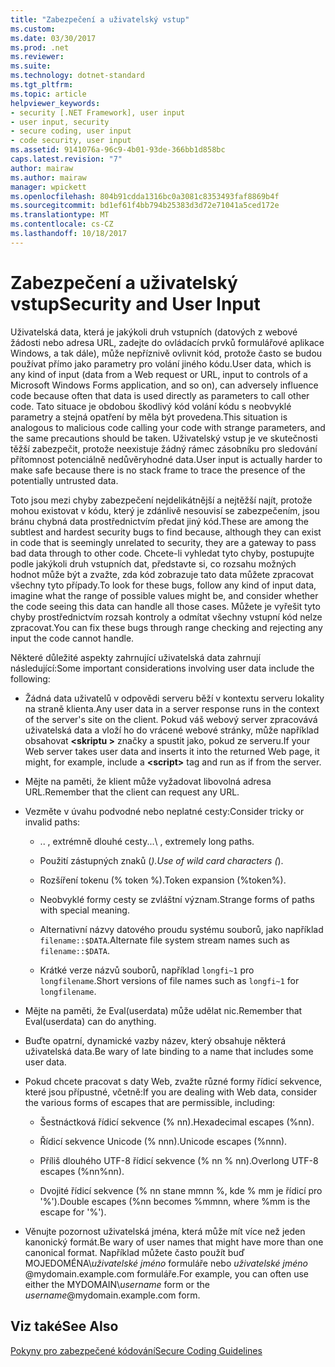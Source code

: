 ```yaml
---
title: "Zabezpečení a uživatelský vstup"
ms.custom: 
ms.date: 03/30/2017
ms.prod: .net
ms.reviewer: 
ms.suite: 
ms.technology: dotnet-standard
ms.tgt_pltfrm: 
ms.topic: article
helpviewer_keywords:
- security [.NET Framework], user input
- user input, security
- secure coding, user input
- code security, user input
ms.assetid: 9141076a-96c9-4b01-93de-366bb1d858bc
caps.latest.revision: "7"
author: mairaw
ms.author: mairaw
manager: wpickett
ms.openlocfilehash: 804b91cdda1316bc0a3081c8353493faf8869b4f
ms.sourcegitcommit: bd1ef61f4bb794b25383d3d72e71041a5ced172e
ms.translationtype: MT
ms.contentlocale: cs-CZ
ms.lasthandoff: 10/18/2017
---
```

# <a name="security-and-user-input"></a><span data-ttu-id="3a247-102">Zabezpečení a uživatelský vstup</span><span class="sxs-lookup"><span data-stu-id="3a247-102">Security and User Input</span></span>
<span data-ttu-id="3a247-103">Uživatelská data, která je jakýkoli druh vstupních (datových z webové žádosti nebo adresa URL, zadejte do ovládacích prvků formulářové aplikace Windows, a tak dále), může nepříznivě ovlivnit kód, protože často se budou používat přímo jako parametry pro volání jiného kódu.</span><span class="sxs-lookup"><span data-stu-id="3a247-103">User data, which is any kind of input (data from a Web request or URL, input to controls of a Microsoft Windows Forms application, and so on), can adversely influence code because often that data is used directly as parameters to call other code.</span></span> <span data-ttu-id="3a247-104">Tato situace je obdobou škodlivý kód volání kódu s neobvyklé parametry a stejná opatření by měla být provedena.</span><span class="sxs-lookup"><span data-stu-id="3a247-104">This situation is analogous to malicious code calling your code with strange parameters, and the same precautions should be taken.</span></span> <span data-ttu-id="3a247-105">Uživatelský vstup je ve skutečnosti těžší zabezpečit, protože neexistuje žádný rámec zásobníku pro sledování přítomnost potenciálně nedůvěryhodné data.</span><span class="sxs-lookup"><span data-stu-id="3a247-105">User input is actually harder to make safe because there is no stack frame to trace the presence of the potentially untrusted data.</span></span>  
  
 <span data-ttu-id="3a247-106">Toto jsou mezi chyby zabezpečení nejdelikátnější a nejtěžší najít, protože mohou existovat v kódu, který je zdánlivě nesouvisí se zabezpečením, jsou bránu chybná data prostřednictvím předat jiný kód.</span><span class="sxs-lookup"><span data-stu-id="3a247-106">These are among the subtlest and hardest security bugs to find because, although they can exist in code that is seemingly unrelated to security, they are a gateway to pass bad data through to other code.</span></span> <span data-ttu-id="3a247-107">Chcete-li vyhledat tyto chyby, postupujte podle jakýkoli druh vstupních dat, představte si, co rozsahu možných hodnot může být a zvažte, zda kód zobrazuje tato data můžete zpracovat všechny tyto případy.</span><span class="sxs-lookup"><span data-stu-id="3a247-107">To look for these bugs, follow any kind of input data, imagine what the range of possible values might be, and consider whether the code seeing this data can handle all those cases.</span></span> <span data-ttu-id="3a247-108">Můžete je vyřešit tyto chyby prostřednictvím rozsah kontroly a odmítat všechny vstupní kód nelze zpracovat.</span><span class="sxs-lookup"><span data-stu-id="3a247-108">You can fix these bugs through range checking and rejecting any input the code cannot handle.</span></span>  
  
 <span data-ttu-id="3a247-109">Některé důležité aspekty zahrnující uživatelská data zahrnují následující:</span><span class="sxs-lookup"><span data-stu-id="3a247-109">Some important considerations involving user data include the following:</span></span>  
  
-   <span data-ttu-id="3a247-110">Žádná data uživatelů v odpovědi serveru běží v kontextu serveru lokality na straně klienta.</span><span class="sxs-lookup"><span data-stu-id="3a247-110">Any user data in a server response runs in the context of the server's site on the client.</span></span> <span data-ttu-id="3a247-111">Pokud váš webový server zpracovává uživatelská data a vloží ho do vrácené webové stránky, může například obsahovat  **\<skriptu >** značky a spustit jako, pokud ze serveru.</span><span class="sxs-lookup"><span data-stu-id="3a247-111">If your Web server takes user data and inserts it into the returned Web page, it might, for example, include a **\<script>** tag and run as if from the server.</span></span>  
  
-   <span data-ttu-id="3a247-112">Mějte na paměti, že klient může vyžadovat libovolná adresa URL.</span><span class="sxs-lookup"><span data-stu-id="3a247-112">Remember that the client can request any URL.</span></span>  
  
-   <span data-ttu-id="3a247-113">Vezměte v úvahu podvodné nebo neplatné cesty:</span><span class="sxs-lookup"><span data-stu-id="3a247-113">Consider tricky or invalid paths:</span></span>  
  
    -   <span data-ttu-id="3a247-114">.. \, extrémně dlouhé cesty.</span><span class="sxs-lookup"><span data-stu-id="3a247-114">..\ , extremely long paths.</span></span>  
  
    -   <span data-ttu-id="3a247-115">Použití zástupných znaků (*).</span><span class="sxs-lookup"><span data-stu-id="3a247-115">Use of wild card characters (*).</span></span>  
  
    -   <span data-ttu-id="3a247-116">Rozšíření tokenu (% token %).</span><span class="sxs-lookup"><span data-stu-id="3a247-116">Token expansion (%token%).</span></span>  
  
    -   <span data-ttu-id="3a247-117">Neobvyklé formy cesty se zvláštní význam.</span><span class="sxs-lookup"><span data-stu-id="3a247-117">Strange forms of paths with special meaning.</span></span>  
  
    -   <span data-ttu-id="3a247-118">Alternativní názvy datového proudu systému souborů, jako například `filename::$DATA`.</span><span class="sxs-lookup"><span data-stu-id="3a247-118">Alternate file system stream names such as `filename::$DATA`.</span></span>  
  
    -   <span data-ttu-id="3a247-119">Krátké verze názvů souborů, například `longfi~1` pro `longfilename`.</span><span class="sxs-lookup"><span data-stu-id="3a247-119">Short versions of file names such as `longfi~1` for `longfilename`.</span></span>  
  
-   <span data-ttu-id="3a247-120">Mějte na paměti, že Eval(userdata) může udělat nic.</span><span class="sxs-lookup"><span data-stu-id="3a247-120">Remember that Eval(userdata) can do anything.</span></span>  
  
-   <span data-ttu-id="3a247-121">Buďte opatrní, dynamické vazby název, který obsahuje některá uživatelská data.</span><span class="sxs-lookup"><span data-stu-id="3a247-121">Be wary of late binding to a name that includes some user data.</span></span>  
  
-   <span data-ttu-id="3a247-122">Pokud chcete pracovat s daty Web, zvažte různé formy řídicí sekvence, které jsou přípustné, včetně:</span><span class="sxs-lookup"><span data-stu-id="3a247-122">If you are dealing with Web data, consider the various forms of escapes that are permissible, including:</span></span>  
  
    -   <span data-ttu-id="3a247-123">Šestnáctková řídicí sekvence (% nn).</span><span class="sxs-lookup"><span data-stu-id="3a247-123">Hexadecimal escapes (%nn).</span></span>  
  
    -   <span data-ttu-id="3a247-124">Řídicí sekvence Unicode (% nnn).</span><span class="sxs-lookup"><span data-stu-id="3a247-124">Unicode escapes (%nnn).</span></span>  
  
    -   <span data-ttu-id="3a247-125">Příliš dlouhého UTF-8 řídicí sekvence (% nn % nn).</span><span class="sxs-lookup"><span data-stu-id="3a247-125">Overlong UTF-8 escapes (%nn%nn).</span></span>  
  
    -   <span data-ttu-id="3a247-126">Dvojité řídicí sekvence (% nn stane mmnn %, kde % mm je řídicí pro '%').</span><span class="sxs-lookup"><span data-stu-id="3a247-126">Double escapes (%nn becomes %mmnn, where %mm is the escape for '%').</span></span>  
  
-   <span data-ttu-id="3a247-127">Věnujte pozornost uživatelská jména, která může mít více než jeden kanonický formát.</span><span class="sxs-lookup"><span data-stu-id="3a247-127">Be wary of user names that might have more than one canonical format.</span></span> <span data-ttu-id="3a247-128">Například můžete často použít buď MOJEDOMÉNA\\*uživatelské jméno* formuláře nebo *uživatelské jméno* @mydomain.example.com formuláře.</span><span class="sxs-lookup"><span data-stu-id="3a247-128">For example, you can often use either the MYDOMAIN\\*username* form or the *username*@mydomain.example.com form.</span></span>  
  
## <a name="see-also"></a><span data-ttu-id="3a247-129">Viz také</span><span class="sxs-lookup"><span data-stu-id="3a247-129">See Also</span></span>  
 [<span data-ttu-id="3a247-130">Pokyny pro zabezpečené kódování</span><span class="sxs-lookup"><span data-stu-id="3a247-130">Secure Coding Guidelines</span></span>](../../../docs/standard/security/secure-coding-guidelines.md)

